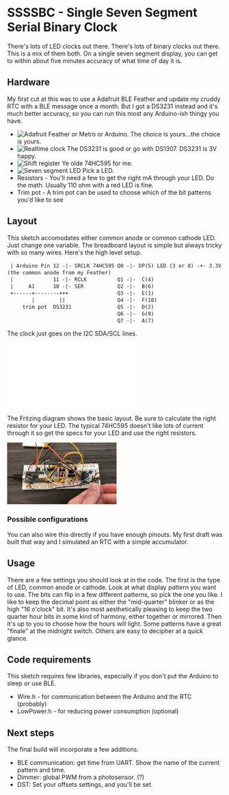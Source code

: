 # SSSSBC - Single Seven Segment Serial Binary Clock

There's lots of LED clocks out there. There's lots of binary clocks out there. This is a mix of them both. On a single seven
segment display, you can get to within about five minutes accuracy of what time of day it is.

## Hardware

My first cut at this was to use a Adafruit BLE Feather and update my cruddy RTC with a BLE message once a month. But I got
a DS3231 instead and it's much better accuracy, so you can run this most any Arduino-ish thingy you have.

   - ![Adafruit](https://www.adafruit.com/product/2829) Feather or Metro or Arduino. The choice is yours...the choice is yours.
   - ![Realtime clock](https://www.adafruit.com/product/3028) The DS3231 is good or go with DS1307. DS3231 is 3V happy.
   - ![Shift register](https://www.digikey.com/en/products/filter/logic-shift-registers/712) Ye olde 74HC595 for me.
   - ![Seven segment LED](https://www.digikey.com/en/products/filter/display-modules-led-character-and-numeric) Pick a LED.
   - Resistors - You'll need a few to get the right mA through your LED. Do the math. Usually 110 ohm with a red LED is fine.
   - Trim pot - A trim pot can be used to choose which of the bit patterns you'd like to see

## Layout

This sketch accomodates either common anode or common cathode LED. Just change one variable. The breadboard layout is simple
but always tricky with so many wires. Here's the high level setup.

```
 | Arduino Pin 12 -|- SRCLK 74HC595 Q0 -|- DP(5) LED (3 or 8) -+- 3.3V (the common anode from my Feather)  
 |             11 -|- RCLK          Q1 -|-  C(4)  
 |     A1      10 -|- SER           Q2 -|-  B(6)  
 +------+--------+++                Q3 -|-  E(1)  
        |        ||                 Q4 -|-  F(10)  
     trim pot  DS3231               Q5 -|-  D(2)  
                                    Q6 -|-  G(9)  
                                    Q7 -|-  A(7)  
```

The clock just goes on the I2C SDA/SCL lines.  

![Block diagram](ssssbc1.pdf)

The Fritzing diagram shows the basic layout. Be sure to calculate the right resistor for your LED. The typical 74HC595 doesn't
like lots of current through it so get the specs for your LED and use the right resistors.

![Single Seven Segment Binary Clock](ssssbc_demo.gif)


### Possible configurations

You can also wire this directly if you have enough pinouts. My first draft was built that way and I simulated an RTC with a simple
accumulator.

## Usage

There are a few settings you should look at in the code. The first is the type of LED, common anode or cathode. Look at what
display pattern you want to use. The bits can flip in a few different patterns, so pick the one you like. I like to keep the
decimal point as either the "mid-quarter" blinker or as the high "16 o'clock" bit. It's also most aesthetically pleasing to
keep the two quarter hour bits in some kind of harmony, either together or mirrored. Then it's up to you to choose how the
hours will light. Some patterns have a great "finale" at the midnight switch. Others are easy to decipher at a quick glance.

## Code requirements

This sketch requires few libraries, especially if you don't put the Arduino to sleep or use BLE.

   - Wire.h - for communication between the Arduino and the RTC (probably)
   - LowPower.h - for reducing power consumption (optional)

## Next steps

The final build will incorporate a few additions.

   - BLE communication: get time from UART. Show the name of the current pattern and time.
   - Dimmer: global PWM from a photosensor. (?)
   - DST: Set your offsets settings, and you'll be set.
